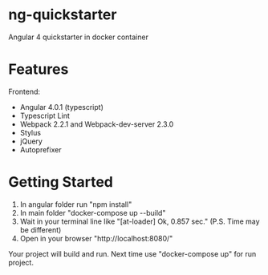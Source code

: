 # ng-quickstarter
Angular 4 quickstarter in docker container

# Features

Frontend:
* Angular 4.0.1 (typescript)
* Typescript Lint
* Webpack 2.2.1 and Webpack-dev-server 2.3.0
* Stylus
* jQuery
* Autoprefixer

# Getting Started

1. In angular folder run "npm install"
2. In main folder "docker-compose up --build"
4. Wait in your terminal line like "[at-loader] Ok, 0.857 sec." (P.S. Time may be different)
5. Open in your browser "http://localhost:8080/"

Your project will build and run.
Next time use "docker-compose up" for run project.
